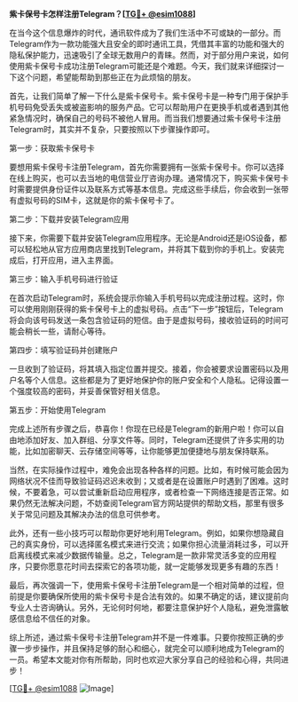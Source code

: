**紫卡保号卡怎样注册Telegram？[[TG💪+ @esim1088](https://t.me/s/esim1088)]**

在当今这个信息爆炸的时代，通讯软件成为了我们生活中不可或缺的一部分。而Telegram作为一款功能强大且安全的即时通讯工具，凭借其丰富的功能和强大的隐私保护能力，迅速吸引了全球无数用户的青睐。然而，对于部分用户来说，如何使用紫卡保号卡成功注册Telegram可能还是个难题。今天，我们就来详细探讨一下这个问题，希望能帮助到那些正在为此烦恼的朋友。

首先，让我们简单了解一下什么是紫卡保号卡。紫卡保号卡是一种专门用于保护手机号码免受丢失或被盗影响的服务产品。它可以帮助用户在更换手机或者遇到其他紧急情况时，确保自己的号码不被他人冒用。而当我们想要通过紫卡保号卡注册Telegram时，其实并不复杂，只要按照以下步骤操作即可。

第一步：获取紫卡保号卡

要想用紫卡保号卡注册Telegram，首先你需要拥有一张紫卡保号卡。你可以选择在线上购买，也可以去当地的电信营业厅咨询办理。通常情况下，购买紫卡保号卡时需要提供身份证件以及联系方式等基本信息。完成这些手续后，你会收到一张带有虚拟号码的SIM卡，这就是你的紫卡保号卡了。

第二步：下载并安装Telegram应用

接下来，你需要下载并安装Telegram应用程序。无论是Android还是iOS设备，都可以轻松地从官方应用商店里找到Telegram，并将其下载到你的手机上。安装完成后，打开应用，进入主界面。

第三步：输入手机号码进行验证

在首次启动Telegram时，系统会提示你输入手机号码以完成注册过程。这时，你可以使用刚刚获得的紫卡保号卡上的虚拟号码。点击“下一步”按钮后，Telegram将会向该号码发送一条包含验证码的短信。由于是虚拟号码，接收验证码的时间可能会稍长一些，请耐心等待。

第四步：填写验证码并创建账户

一旦收到了验证码，将其填入指定位置并提交。接着，你会被要求设置密码以及用户名等个人信息。这些都是为了更好地保护你的账户安全和个人隐私。记得设置一个强度较高的密码，并妥善保管好相关信息。

第五步：开始使用Telegram

完成上述所有步骤之后，恭喜你！你现在已经是Telegram的新用户啦！你可以自由地添加好友、加入群组、分享文件等。同时，Telegram还提供了许多实用的功能，比如加密聊天、云存储空间等等，让你能够更加便捷地与朋友保持联系。

当然，在实际操作过程中，难免会出现各种各样的问题。比如，有时候可能会因为网络状况不佳而导致验证码迟迟未收到；又或者是在设置账户时遇到了困难。这时候，不要着急，可以尝试重新启动应用程序，或者检查一下网络连接是否正常。如果仍然无法解决问题，不妨查阅Telegram官方网站提供的帮助文档，那里有很多关于常见问题及其解决办法的信息可供参考。

此外，还有一些小技巧可以帮助你更好地利用Telegram。例如，如果你想隐藏自己的真实身份，可以选择匿名模式来进行交流；如果你担心流量消耗过多，可以开启离线模式来减少数据传输量。总之，Telegram是一款非常灵活多变的应用程序，只要你愿意花时间去探索它的各项功能，就一定能够发现更多有趣的东西！

最后，再次强调一下，使用紫卡保号卡注册Telegram是一个相对简单的过程，但前提是你要确保所使用的紫卡保号卡是合法有效的。如果不确定的话，建议提前向专业人士咨询确认。另外，无论何时何地，都要注意保护好个人隐私，避免泄露敏感信息给不信任的对象。

综上所述，通过紫卡保号卡注册Telegram并不是一件难事。只要你按照正确的步骤一步步操作，并且保持足够的耐心和细心，就完全可以顺利地成为Telegram的一员。希望本文能对你有所帮助，同时也欢迎大家分享自己的经验和心得，共同进步！

[[TG💪+ @esim1088](https://t.me/s/esim1088) ![Image](https://i.postimg.cc/4NQfJmqS/Snipaste-2025-05-13-00-14-12.png)]